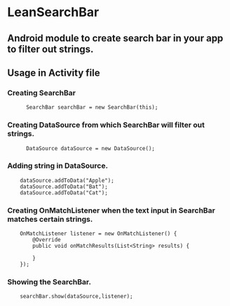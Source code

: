 # LeanSearchBar

## Android module to create search bar in your app to filter out strings.

## Usage in Activity file 

### Creating SearchBar

```
      SearchBar searchBar = new SearchBar(this);
```

### Creating DataSource from which SearchBar will filter out strings.

```
      DataSource dataSource = new DataSource();
```

### Adding string in DataSource.

```
    dataSource.addToData("Apple");
    dataSource.addToData("Bat");
    dataSource.addToData("Cat");
```

### Creating OnMatchListener when the text input in SearchBar matches certain strings.

```
    OnMatchListener listener = new OnMatchListener() {
        @Override
        public void onMatchResults(List<String> results) {

        }
    });
```

### Showing the SearchBar.

```
    searchBar.show(dataSource,listener);
```
